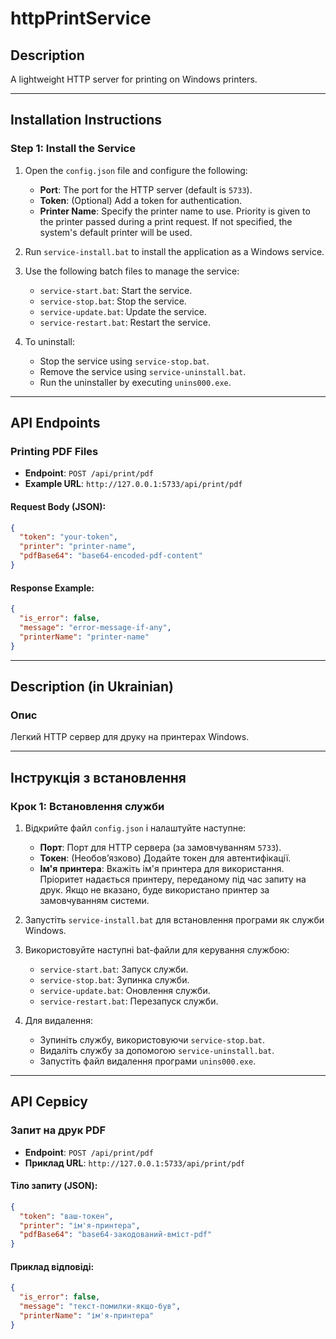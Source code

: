 # httpPrintService

## Description
A lightweight HTTP server for printing on Windows printers.

---

## Installation Instructions

### Step 1: Install the Service
1. Open the `config.json` file and configure the following:
   - **Port**: The port for the HTTP server (default is `5733`).
   - **Token**: (Optional) Add a token for authentication.
   - **Printer Name**: Specify the printer name to use. Priority is given to the printer passed during a print request. If not specified, the system's default printer will be used.

2. Run `service-install.bat` to install the application as a Windows service.

3. Use the following batch files to manage the service:
   - `service-start.bat`: Start the service.
   - `service-stop.bat`: Stop the service.
   - `service-update.bat`: Update the service.
   - `service-restart.bat`: Restart the service.

4. To uninstall:
   - Stop the service using `service-stop.bat`.
   - Remove the service using `service-uninstall.bat`.
   - Run the uninstaller by executing `unins000.exe`.

---

## API Endpoints

### Printing PDF Files
- **Endpoint**: `POST /api/print/pdf`
- **Example URL**: `http://127.0.0.1:5733/api/print/pdf`

#### Request Body (JSON):
```json
{
  "token": "your-token",
  "printer": "printer-name",
  "pdfBase64": "base64-encoded-pdf-content"
}
```

#### Response Example:
```json
{
  "is_error": false,
  "message": "error-message-if-any",
  "printerName": "printer-name"
}
```

---

## Description (in Ukrainian)

### Опис
Легкий HTTP сервер для друку на принтерах Windows.

---

## Інструкція з встановлення

### Крок 1: Встановлення служби
1. Відкрийте файл `config.json` і налаштуйте наступне:
   - **Порт**: Порт для HTTP сервера (за замовчуванням `5733`).
   - **Токен**: (Необов’язково) Додайте токен для автентифікації.
   - **Ім'я принтера**: Вкажіть ім'я принтера для використання. Пріоритет надається принтеру, переданому під час запиту на друк. Якщо не вказано, буде використано принтер за замовчуванням системи.

2. Запустіть `service-install.bat` для встановлення програми як служби Windows.

3. Використовуйте наступні bat-файли для керування службою:
   - `service-start.bat`: Запуск служби.
   - `service-stop.bat`: Зупинка служби.
   - `service-update.bat`: Оновлення служби.
   - `service-restart.bat`: Перезапуск служби.

4. Для видалення:
   - Зупиніть службу, використовуючи `service-stop.bat`.
   - Видаліть службу за допомогою `service-uninstall.bat`.
   - Запустіть файл видалення програми `unins000.exe`.

---

## API Сервісу

### Запит на друк PDF
- **Endpoint**: `POST /api/print/pdf`
- **Приклад URL**: `http://127.0.0.1:5733/api/print/pdf`

#### Тіло запиту (JSON):
```json
{
  "token": "ваш-токен",
  "printer": "ім'я-принтера",
  "pdfBase64": "base64-закодований-вміст-pdf"
}
```

#### Приклад відповіді:
```json
{
  "is_error": false,
  "message": "текст-помилки-якщо-був",
  "printerName": "ім'я-принтера"
}
```

